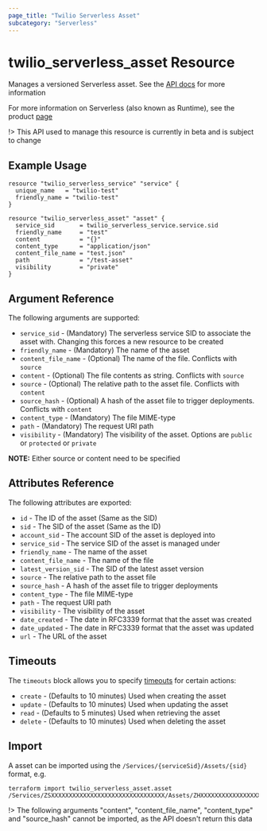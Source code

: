 ```yaml
---
page_title: "Twilio Serverless Asset"
subcategory: "Serverless"
---
```


# twilio_serverless_asset Resource

Manages a versioned Serverless asset. See the [API docs](https://www.twilio.com/docs/runtime/functions-assets-api/api/asset) for more information

For more information on Serverless (also known as Runtime), see the product [page](https://www.twilio.com/runtime)

!> This API used to manage this resource is currently in beta and is subject to change

## Example Usage

```hcl
resource "twilio_serverless_service" "service" {
  unique_name   = "twilio-test"
  friendly_name = "twilio-test"
}

resource "twilio_serverless_asset" "asset" {
  service_sid       = twilio_serverless_service.service.sid
  friendly_name     = "test"
  content           = "{}"
  content_type      = "application/json"
  content_file_name = "test.json"
  path              = "/test-asset"
  visibility        = "private"
}
```

## Argument Reference

The following arguments are supported:

- `service_sid` - (Mandatory) The serverless service SID to associate the asset with. Changing this forces a new resource to be created
- `friendly_name` - (Mandatory) The name of the asset
- `content_file_name` - (Optional) The name of the file. Conflicts with `source`
- `content` - (Optional) The file contents as string. Conflicts with `source`
- `source` - (Optional) The relative path to the asset file. Conflicts with `content`
- `source_hash` - (Optional) A hash of the asset file to trigger deployments. Conflicts with `content`
- `content_type` - (Mandatory) The file MIME-type
- `path` - (Mandatory) The request URI path
- `visibility` - (Mandatory) The visibility of the asset. Options are `public` or `protected` or `private`

**NOTE:** Either source or content need to be specified

## Attributes Reference

The following attributes are exported:

- `id` - The ID of the asset (Same as the SID)
- `sid` - The SID of the asset (Same as the ID)
- `account_sid` - The account SID of the asset is deployed into
- `service_sid` - The service SID of the asset is managed under
- `friendly_name` - The name of the asset
- `content_file_name` - The name of the file
- `latest_version_sid` - The SID of the latest asset version
- `source` - The relative path to the asset file
- `source_hash` - A hash of the asset file to trigger deployments
- `content_type` - The file MIME-type
- `path` - The request URI path
- `visibility` - The visibility of the asset
- `date_created` - The date in RFC3339 format that the asset was created
- `date_updated` - The date in RFC3339 format that the asset was updated
- `url` - The URL of the asset

## Timeouts

The `timeouts` block allows you to specify [timeouts](https://www.terraform.io/docs/configuration/resources.html#timeouts) for certain actions:

- `create` - (Defaults to 10 minutes) Used when creating the asset
- `update` - (Defaults to 10 minutes) Used when updating the asset
- `read` - (Defaults to 5 minutes) Used when retrieving the asset
- `delete` - (Defaults to 10 minutes) Used when deleting the asset

## Import

A asset can be imported using the `/Services/{serviceSid}/Assets/{sid}` format, e.g.

```shell
terraform import twilio_serverless_asset.asset /Services/ZSXXXXXXXXXXXXXXXXXXXXXXXXXXXXXXXX/Assets/ZHXXXXXXXXXXXXXXXXXXXXXXXXXXXXXXXX
```

!> The following arguments "content", "content_file_name", "content_type" and "source_hash" cannot be imported, as the API doesn't return this data
